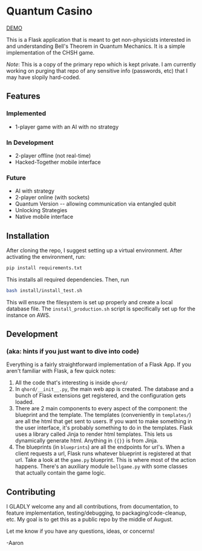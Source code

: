# Quantum Casino

[DEMO](https://bellga.me)

This is a Flask application that is meant to get non-physicists interested in
and understanding Bell's Theorem in Quantum Mechanics. It is a simple
implementation of the CHSH game.

*Note*: This is a copy of the primary repo which is kept private. I am
currently working on purging that repo of any sensitive info (passwords, etc)
that I may have slopily hard-coded.

## Features

### Implemented
* 1-player game with an AI with no strategy

### In Development
* 2-player offline (not real-time)
* Hacked-Together mobile interface

### Future
* AI with strategy
* 2-player online (with sockets)
* Quantum Version -- allowing communication via entangled qubit
* Unlocking Strategies
* Native mobile interface

## Installation
After cloning the repo, I suggest setting up a virtual environment. After
activating the environment, run:

```bash
pip install requirements.txt
```

This installs all required dependencies. Then, run

```bash
bash install/install_test.sh
```

This will ensure the filesystem is set up properly and create a local database
file. The `install_production.sh` script is specifically set up for the
instance on AWS.

## Development
### (aka: hints if you just want to dive into code)
Everything is a fairly straightforward implementation of a Flask App. If you
aren't familiar with Flask, a few quick notes:
1. All the code that's interesting is inside `qhord/`
2. In `qhord/__init__.py`, the main web app is created. The database and a
   bunch of Flask extensions get registered, and the configuration gets loaded.
3. There are 2 main components to every aspect of the component: the blueprint
   and the template. The templates (conveniently in `templates/`) are all the
   html that get sent to users. If you want to make something in the user
   interface, it's probably something to do in the templates. Flask uses a
   library called Jinja to render html templates. This lets us dynamically
   generate html. Anything in `{{}}` is from Jinja.
4. The blueprints (in `blueprints`) are all the endpoints for url's. When a
   client requests a url, Flask runs whatever blueprint is registered at that
   url. Take a look at the `game.py` blueprint. This is where most of the
   action happens. There's an auxiliary module `bellgame.py` with some classes
   that actually contain the game logic.

## Contributing
I GLADLY welcome any and all contributions, from
documentation, to feature implementation, testing/debugging, to
packaging/code-cleanup, etc. My goal is to get this as a public repo by the
middle of August.

Let me know if you have any questions, ideas, or concerns!

-Aaron
